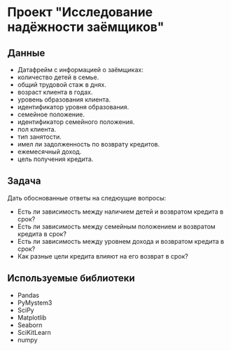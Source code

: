 # Проект "Исследование надёжности заёмщиков"

## Данные
- Датафрейм с информацией о заёмщиках:
- количество детей в семье. 
- общий трудовой стаж в днях.  
- возраст клиента в годах.   
- уровень образования клиента.  
- идентификатор уровня образования.  
- семейное положение.   
- идентификатор семейного положения.   
- пол клиента.   
- тип занятости.   
- имел ли задолженность по возврату кредитов.   
- ежемесячный доход.   
- цель получения кредита.   
  
## Задача
Дать обоснованные ответы на следюущие вопросы:
- Есть ли зависимость между наличием детей и возвратом кредита в срок?
- Есть ли зависимость между семейным положением и возвратом кредита в срок?
- Есть ли зависимость между уровнем дохода и возвратом кредита в срок?
- Как разные цели кредита влияют на его возврат в срок?

## Используемые библиотеки
- Pandas
- PyMystem3
- SciPy
- Matplotlib
- Seaborn
- SciKitLearn
- numpy
